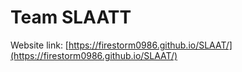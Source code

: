 # Team SLAATT

Website link: [https://firestorm0986.github.io/SLAAT/](https://firestorm0986.github.io/SLAAT/)
